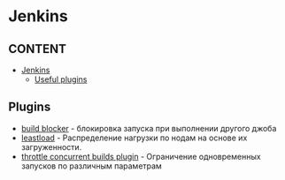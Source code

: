 # Jenkins


## CONTENT

* [Jenkins](#jenkins")
  * [Useful plugins](#plugins) 
  
  
## Plugins
* [build blocker](https://plugins.jenkins.io/build-blocker-plugin/) - блокировка запуска при выполнении другого джоба
* [leastload](https://plugins.jenkins.io/leastload) - Распределение нагрузки по нодам на основе их загруженности.
* [throttle concurrent builds plugin](https://github.com/jenkinsci/throttle-concurrent-builds-plugin/blob/master/README.md) - Ограничение одновременных запусков по различным параметрам
 
